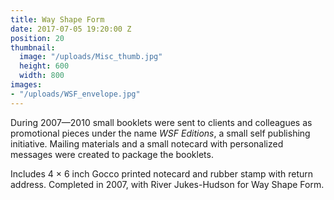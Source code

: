 ```yaml
---
title: Way Shape Form
date: 2017-07-05 19:20:00 Z
position: 20
thumbnail:
  image: "/uploads/Misc_thumb.jpg"
  height: 600
  width: 800
images:
- "/uploads/WSF_envelope.jpg"
---
```


During 2007—2010 small booklets were sent to clients and colleagues as promotional pieces under the name *WSF Editions*, a small self publishing initiative. Mailing materials and a small notecard with personalized messages were created to package the booklets.

Includes 4 × 6 inch Gocco printed notecard and rubber stamp with return address. Completed in 2007, with River Jukes-Hudson for Way Shape Form.